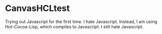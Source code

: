 # CanvasHCLtest
Trying out Javascript for the first time. I hate Javascript. Instead, I am using Hot-Cocoa-Lisp, which compiles to Javascript. I still hate Javascript.
